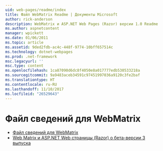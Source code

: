 ```yaml
---
uid: web-pages/readme/index
title: Файл WebMatrix Readme | Документы Microsoft
author: rick-anderson
description: WebMatrix и ASP.NET Web Pages (Razor) версии 1.0 Readme
ms.author: aspnetcontent
manager: wpickett
ms.date: 01/06/2011
ms.topic: article
ms.assetid: 9ded2fdb-ac4c-448f-9774-10bff657514c
ms.technology: dotnet-webpages
ms.prod: .net-framework
msc.legacyurl: ''
msc.type: content
ms.openlocfilehash: 1ca87090d6dc8f4050e8a017777edb530533218a
ms.sourcegitcommit: 9a9483aceb34591c97451997036a9120c3fe2baf
ms.translationtype: HT
ms.contentlocale: ru-RU
ms.lasthandoff: 11/10/2017
ms.locfileid: "26529643"
---
```

<a name="webmatrix-readme"></a>Файл сведений для WebMatrix
====================
- [Файл сведений для WebMatrix](overview.md)
- [Web Matrix и ASP.NET Web страницы (Razor) о бета-версии 3 выпуска](beta3.md)
